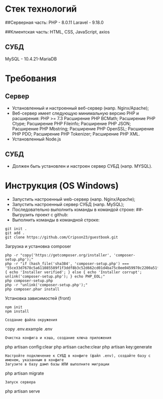 # Стек технологий
##Серверная часть:
PHP - 8.0.11
Laravel - 9.18.0

##Клиентская часть:
HTML, CSS, JavaScript, axios

## СУБД
MySQL - 10.4.21-MariaDB

# Требования
## Cервер
- Установленный и настроенный веб-сервер (напр. Nginx/Apache);
- Веб-сервер имеет следующую минимальную версию PHP и расширения:
PHP >= 7.3
Расширение PHP BCMath;
Расширение PHP Ctype;
Расширение PHP Fileinfo;
Расширение PHP JSON;
Расширение PHP Mbstring;
Расширение PHP OpenSSL;
Расширение PHP PDO;
Расширение PHP Tokenizer;
Расширение PHP XML.
- Установленный Node.js
## СУБД
- Должен быть установлен и настроен сервер СУБД (напр. MYSQL).

# Инструкция (OS Windows)
- Запустить настроенный web-сервер (напр. Nginx/Apache);
- Запустить настроенный сервер СУБД (напр. MySQL);
- Последовательно выполнить команды в командой строке:
##- Выгрузить проект с github:
- Выполнить команды в командной строке:
```
git init .
git add .
git clone https://github.com/Cripson23/guestbook.git
```
Загрузка и установка composer
```
php -r "copy('https://getcomposer.org/installer', 'composer-setup.php');"
php -r "if (hash_file('sha384', 'composer-setup.php') === '55ce33d7678c5a611085589f1f3ddf8b3c52d662cd01d4ba75c0ee0459970c2200a51f492d557530c71c15d8dba01eae') { echo 'Installer verified'; } else { echo 'Installer corrupt'; unlink('composer-setup.php'); } echo PHP_EOL;"
php composer-setup.php
php -r "unlink('composer-setup.php');"
php composer.phar install
```
Установка зависимостей (front)
```
npm init
npm install
```
```
Создание файла окружения
```
copy .env.example .env
```
Очистка конфига и кэша, создание ключа приложения
```
php artisan config:clear
php artisan cache:clear
php artisan key:generate
```
Настройте подключение к СУБД в конфиге (файл .env), создайте базу с именем, указанным в конфиге
Загузите в базу дамп базы ИЛИ выполните миграции
```
php artisan migrate
```
Запуск сервера
```
php artisan serve
```
